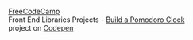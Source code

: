[FreeCodeCamp](https://www.freecodecamp.org)<br>
Front End Libraries Projects - [Build a Pomodoro Clock](https://learn.freecodecamp.org/front-end-libraries/front-end-libraries-projects/build-a-pomodoro-clock)<br>
project on [Codepen](https://codepen.io/krayevska/pen/voaKPW)
